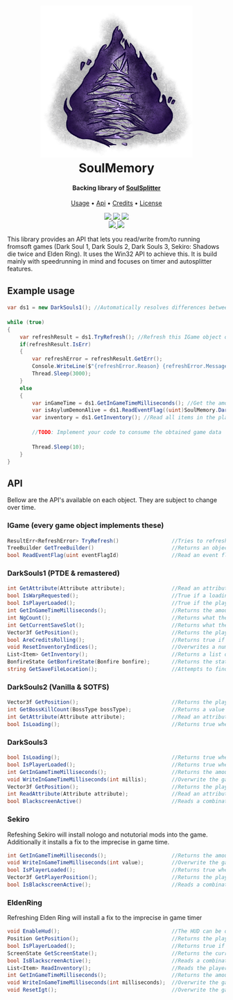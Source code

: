 ﻿<h1 align="center">
  <br>
  <img src="../../resources/soulsplitter.png" width="350"/><br>
  SoulMemory
  <br>
</h1>

<h4 align="center">Backing library of <a href="https://github.com/FrankvdStam/SoulSplitter">SoulSplitter</a></h4>

<p align="center">
  <a href="#example-usage">Usage</a> •
  <a href="#api">Api</a> •
  <a href="https://github.com/FrankvdStam/SoulSplitter#credits">Credits</a> •
  <a href="https://github.com/FrankvdStam/SoulSplitter/blob/main/LICENSE">License</a>
</p>

<p align="center">
    <a href="https://github.com/FrankvdStam/SoulSplitter/actions">
        <img src="https://img.shields.io/github/actions/workflow/status/FrankvdStam/SoulSplitter/build.yml?branch=main"/>
    </a>
    <a href="https://www.nuget.org/packages/SoulMemory/">
        <img src="https://img.shields.io/nuget/v/SoulMemory"/>
    </a>
    <a href="https://discord.com/users/281116269921566721">
        <img src="https://img.shields.io/badge/-Discord-blue"/>
    </a>
    <br/>
    <a href="https://ko-fi.com/wasted1">
        <img src="https://img.shields.io/badge/buy%20me%20a%20coffee-donate-yellow.svg"/>
    </a>
    <a href="https://www.youtube.com/@1wasted">
        <img src="https://img.shields.io/badge/-YouTube-red"/>
    </a>
</p>


This library provides an API that lets you read/write from/to running fromsoft games (Dark Soul 1, Dark Souls 2, Dark Souls 3, Sekiro: Shadows die twice and Elden Ring). It uses the Win32 API to achieve this. It is build mainly with speedrunning in mind and focuses on timer and autosplitter features.

## Example usage

```C#
var ds1 = new DarkSouls1(); //Automatically resolves differences between PTDE & Remastered. Same applies to the DarkSouls2 object

while (true)
{
    var refreshResult = ds1.TryRefresh(); //Refresh this IGame object often - every frame or 60 times per second if possible
    if(refreshResult.IsErr)
    {
        var refreshError = refreshResult.GetErr();
        Console.WriteLine($"{refreshError.Reason} {refreshError.Message} {refreshError.Exception?.ToString() ?? ""}");
        Thread.Sleep(3000);
    }
    else
    {
        var inGameTime = ds1.GetInGameTimeMilliseconds(); //Get the amount of milliseconds played on the current character
        var isAsylumDemonAlive = ds1.ReadEventFlag((uint)SoulMemory.DarkSouls1.Boss.AsylumDemon); //Read an arbitrary event flag, in this case the boss defeated flag for asylum demon
        var inventory = ds1.GetInventory(); //Read all items in the players inventory

        //TODO: Implement your code to consume the obtained game data

        Thread.Sleep(10);
    }
}
```


## API

Bellow are the API's available on each object. They are subject to change over time.

### IGame (every game object implements these)
```C#
ResultErr<RefreshError> TryRefresh()                 //Tries to refresh attachment to the specific game, refreshes memory paths. Call this every frame or 60 times per second
TreeBuilder GetTreeBuilder()                         //Returns an object that contains the relevant memory structure. Used internally, if unsure you can leave it alone
bool ReadEventFlag(uint eventFlagId)                 //Read an event flag from the specific game. Not implemented in Dark Souls 2 (more info about event flags on the wiki: https://github.com/FrankvdStam/SoulSplitter/wiki/Eventflags)
```

### DarkSouls1 (PTDE & remastered)
```C#
int GetAttribute(Attribute attribute);               //Read an attribute (one of the player's levels)
bool IsWarpRequested();                              //True if a loading screen is visible, and a warp was requested via a bonfire, homeward bone, darksign or homeward miracle
bool IsPlayerLoaded();                               //True if the player object is loaded in memory
int GetInGameTimeMilliseconds();                     //Returns the amount of milliseconds played on the current savefile. Returns 0 in the main menu
int NgCount();                                       //Returns what the current NG+ cycle is
int GetCurrentSaveSlot();                            //Returns what the current, or last loaded save slot is
Vector3f GetPosition();                              //Returns the players position in a vector of 3 floats
bool AreCreditsRolling();                            //Returns true if the credits are rolling
void ResetInventoryIndices();                        //Overwrites a number of in-game indices (current selected inventory slot for instance)
List<Item> GetInventory();                           //Returns a list of items, read from the players inventory
BonfireState GetBonfireState(Bonfire bonfire);       //Returns the state of a bonfire
string GetSaveFileLocation();                        //Attempts to find the path to the savefile, depending on locale
```

### DarkSouls2 (Vanilla & SOTFS)
```C#
Vector3f GetPosition();                              //Returns the players position in a vector of 3 floats
int GetBossKillCount(BossType bossType);             //Returns a value representing the current NG+ cycle plus the amount of boss kills on this cycle. If you kill last giant once on ng, it will return 1. Kill him twice, it will retun 2. Kill him 0 times on ng+, it will return 1.
int GetAttribute(Attribute attribute);               //Read an attribute (one of the player's levels)
bool IsLoading();                                    //Returns true when a loading screen is visible
```

### DarkSouls3
```C#
bool IsLoading();                                    //Returns true when a loading screen is visible
bool IsPlayerLoaded();                               //Returns true when the player object is loaded into memory
int GetInGameTimeMilliseconds();                     //Returns the amount of milliseconds played on the current savefile. Returns 0 in the main menu
void WriteInGameTimeMilliseconds(int millis);        //Overwrite the game's in game time with a new value (used in blackscreen removal to create the illusion of a paused timer)
Vector3f GetPosition();                              //Returns the players position in a vector of 3 floats
int ReadAttribute(Attribute attribute);              //Read an attribute (one of the player's levels)
bool BlackscreenActive()                             //Reads a combination of flags in memory to determine of a blackscreen is active
```

### Sekiro

Refeshing Sekiro will install nologo and notutorial mods into the game. Additionally it installs a fix to the imprecise in game time.

```C#
int GetInGameTimeMilliseconds();                     //Returns the amount of milliseconds played on the current savefile. Returns 0 in the main menu
void WriteInGameTimeMilliseconds(int value);         //Overwrite the game's in game time with a new value (used in blackscreen removal to create the illusion of a paused timer)
bool IsPlayerLoaded();                               //Returns true when the player object is loaded into memory
Vector3f GetPlayerPosition();                        //Returns the players position in a vector of 3 floats
bool IsBlackscreenActive();                          //Reads a combination of flags in memory to determine of a blackscreen is active
```

### EldenRing

Refreshing Elden Ring will install a fix to the imprecise in game timer

```C#
void EnableHud();                                    //The HUD can be on disabled or on "auto". This function sets it to always on.
Position GetPosition();                              //Returns the players position in a vector of 3 floats + the ID's of the current tile
bool IsPlayerLoaded();                               //Returns true if the player object is loaded into memory
ScreenState GetScreenState();                        //Returns the current "screenstate", can be InGame/Loading/MainMenu/Unknown
bool IsBlackscreenActive();                          //Reads a combination of flags in memory to determine of a blackscreen is active
List<Item> ReadInventory();                          //Reads the player's inventory. A part of the inventory seems stored in event flags (especially key-items) so be warned: some things might not be in this list
int GetInGameTimeMilliseconds();                     //Returns the amount of milliseconds played on the current savefile. Returns 0 in the main menu
void WriteInGameTimeMilliseconds(int milliseconds);  //Overwrite the game's in game time with a new value (used in blackscreen removal to create the illusion of a paused timer)
void ResetIgt();                                     //Overwrite the game's in game time with 0 (used to prepare NG+ save files)
```
